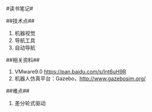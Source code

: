 #读书笔记#


##技术点##
1. 机器视觉
2. 导航工具
3. 自动导航




##相关资料##
1. VMware9.0 https://pan.baidu.com/s/lnt6uH9R
2. 机器人仿真平台：Gazebo，http://www.gazebosim.org/


##难点##
1. 差分轮式驱动